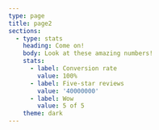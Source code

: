 ```yaml
---
type: page
title: page2
sections:
  - type: stats
    heading: Come on!
    body: Look at these amazing numbers!
    stats:
      - label: Conversion rate
        value: 100%
      - label: Five-star reviews
        value: '40000000'
      - label: Wow
        value: 5 of 5
    theme: dark
---
```


